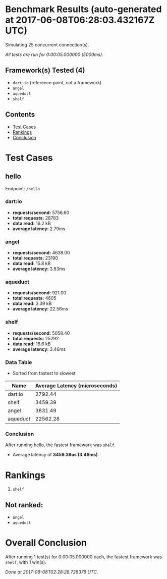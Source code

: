 # Benchmark Results (auto-generated at 2017-06-08T06:28:03.432167Z UTC)
Simulating 25 concurrent connection(s).

*All tests are run for 0:00:05.000000 (5000ms).*
## Framework(s) Tested (4)
  * `dart:io` (reference point, not a framework)
  * `angel`
  * `aqueduct`
  * `shelf`
## Contents
  * [Test Cases](#test-cases)
  * [Rankings](#rankings)
  * [Conclusion](#conclusion)
# Test Cases
## hello
Endpoint: `/hello`
### dart:io
  * **requests/second:** 5756.60
  * **total requests:** 28783
  * **data read:** 16.2 kB
  * **average latency:** 2.79ms
### angel
  * **requests/second:** 4638.00
  * **total requests:** 23190
  * **data read:** 15.8 kB
  * **average latency:** 3.83ms
### aqueduct
  * **requests/second:** 921.00
  * **total requests:** 4605
  * **data read:** 3.39 kB
  * **average latency:** 22.56ms
### shelf
  * **requests/second:** 5058.40
  * **total requests:** 25292
  * **data read:** 16.6 kB
  * **average latency:** 3.46ms
### Data Table
* Sorted from fastest to slowest

Name | Average Latency (microseconds)
---- | ----
dart:io | 2792.44
shelf | 3459.39
angel | 3831.49
aqueduct | 22562.28
### Conclusion
After running hello, the fastest framework was `shelf`.
  * Average latency of **3459.39us (3.46ms)**.
# Rankings
  1. `shelf`
## Not ranked:
  * `angel`
  * `aqueduct`
# Overall Conclusion
After running 1 test(s) for 0:00:05.000000 each, the fastest framework was `shelf`, with 1 win(s).

*Done at 2017-06-08T02:28:28.728376 UTC.*
